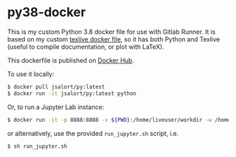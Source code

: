 # py38-docker

This is my custom Python 3.8 docker file for use with Gitlab Runner. It is based
on my custom [texlive docker file](https://github.com/jsalort/texlive-docker), so it has
both Python and Texlive (useful to compile documentation, or plot with LaTeX).

This dockerfile is published on [Docker Hub](https://hub.docker.com/repository/docker/jsalort/py).

To use it locally:
```bash
$ docker pull jsalort/py:latest
$ docker run -it jsalort/py:latest python
```

Or, to run a Jupyter Lab instance:
```bash
$ docker run -it -p 8888:8888 -v ${PWD}:/home/liveuser/workdir -w /home/liveuser/workdir jsalort/py:2019.10 jupyter lab --ip=0.0.0.0 --port 8888
```
or alternatively, use the provided `run_jupyter.sh` script, i.e.
```bash
$ sh run_jupyter.sh
```
